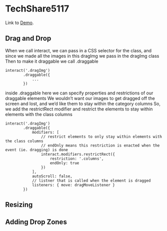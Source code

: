 # TechShare5117
Link to [Demo](https://youtube.com/).
## Drag and Drop
When we call interact, we can pass in a CSS selector for the class, and since we made all the images in this dragImg we pass in the dragImg class
Then to make it draggable we call .draggable

```
interact('.dragImg')
        .draggable({
            ...
        })
```
inside .draggable here we can specify properties and restrictions of our draggable elements
We wouldn’t want our images to get dragged off the screen and lost, and we’d like them to stay within the category columns 
So, we add the restrictRect modifier and restrict the elements to stay within elements with the class columns

```
interact('.dragImg')
        .draggable({
            modifiers: [
                // restrict elements to only stay within elements with the class columns
                // endOnly means this restriction is enacted when the event (ie. dragging) is done
                interact.modifiers.restrictRect({
                    restriction: '.columns',
                    endOnly: true
                })
            ],
            autoScroll: false,
            // listner that is called when the element is dragged
            listeners: { move: dragMoveListener }
        })
```
## Resizing
## Adding Drop Zones

